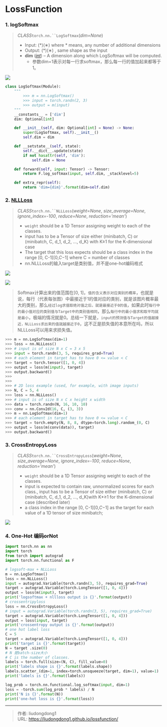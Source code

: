 # LossFunction


### 1. logSoftmax

> *CLASS*`torch.nn.``LogSoftmax`(*dim=None*)
>
> - Input: (*)(∗) where * means, any number of additional dimensions
> - Output: (*)(∗) , same shape as the input
> - **dim** ([*int*](https://docs.python.org/3/library/functions.html#int)) – A dimension along which LogSoftmax will be computed.
>   - 参数dim=1表示对每一行求softmax，那么每一行的值加起来都等于1。

![](https://gitee.com/github-25970295/blogpictureV2/raw/master/image-20210531074733359.png)

```python
class LogSoftmax(Module):
    """
        >>> m = nn.LogSoftmax()
        >>> input = torch.randn(2, 3)
        >>> output = m(input)
    """
    __constants__ = ['dim']
    dim: Optional[int]

    def __init__(self, dim: Optional[int] = None) -> None:
        super(LogSoftmax, self).__init__()
        self.dim = dim

    def __setstate__(self, state):
        self.__dict__.update(state)
        if not hasattr(self, 'dim'):
            self.dim = None

    def forward(self, input: Tensor) -> Tensor:
        return F.log_softmax(input, self.dim, _stacklevel=5)

    def extra_repr(self):
        return 'dim={dim}'.format(dim=self.dim)
```

### 2. [NLLLoss](https://pytorch.org/docs/stable/generated/torch.nn.NLLLoss.html?highlight=nllloss#torch.nn.NLLLoss)

> *CLASS*`torch.nn.``NLLLoss`(*weight=None*, *size_average=None*, *ignore_index=-100*, *reduce=None*, *reduction='mean'*)
>
> -  `weight` should be a 1D Tensor assigning weight to each of the classes. 
> - input has to be a Tensor of size either (minibatch, C) or (minibatch, C, d_1, d_2, ..., d_K) with K≥1 for the K-dimensional case
> - The target that this loss expects should be a class index in the range [0, C-1][0,*C*−1] where C = number of classes
> - nn.NLLLoss的输入target是类别值，并不是one-hot编码格式

![](https://gitee.com/github-25970295/blogpictureV2/raw/master/image-20210531075700185.png)

![](https://gitee.com/github-25970295/blogpictureV2/raw/master/image-20210531080334224.png)

> Softmax计算出来的值范围在[0, 1]，`值的含义表示对应类别的概率`，也就是说，每行（代表每张图）中最接近于1的值对应的类别，就是该图片概率最大的类别，那么`经过log求值取绝对值之后，就是最接近于0的值`，如果此时`每行中的最小值对应的类别值与Target中的类别值相同`，那么`每行中的最小值求和取平均就是最小`，极端的情况就是0。总结一下就是，`input的预测值与Target的值越接近，NLLLoss求出来的值就越接近于0`，这不正是损失值的本意所在吗，所以NLLLoss可以用来求损失值。

```python
>>> m = nn.LogSoftmax(dim=1)
>>> loss = nn.NLLLoss()
>>> # input is of size N x C = 3 x 5
>>> input = torch.randn(3, 5, requires_grad=True)
>>> # each element in target has to have 0 <= value < C
>>> target = torch.tensor([1, 0, 4])
>>> output = loss(m(input), target)
>>> output.backward()
>>>
>>>
>>> # 2D loss example (used, for example, with image inputs)
>>> N, C = 5, 4
>>> loss = nn.NLLLoss()
>>> # input is of size N x C x height x width
>>> data = torch.randn(N, 16, 10, 10)
>>> conv = nn.Conv2d(16, C, (3, 3))
>>> m = nn.LogSoftmax(dim=1)
>>> # each element in target has to have 0 <= value < C
>>> target = torch.empty(N, 8, 8, dtype=torch.long).random_(0, C)
>>> output = loss(m(conv(data)), target)
>>> output.backward()
```

### 3. CrossEntropyLoss

> *CLASS*`torch.nn.``CrossEntropyLoss`(*weight=None*, *size_average=None*, *ignore_index=-100*, *reduce=None*, *reduction='mean'*)
>
> -  `weight` should be a 1D Tensor assigning weight to each of the classes.
> -  input is expected to contain raw, unnormalized scores for each class., input has to be a Tensor of size either (minibatch, C) or (minibatch, C, d_1, d_2, ..., d_K)with  K*≥1 for the K-dimensional case (described later)
> - a class index in the range [0, C-1][0,*C*−1] as the target for each value of a 1D tensor of size minibatch;

![](https://gitee.com/github-25970295/blogpictureV2/raw/master/image-20210531080926887.png)

### 4. One-Hot 编码orNot

```python
import torch.nn as nn
import torch
from torch import autograd
import torch.nn.functional as F

# logsoft-max + NLLLoss
m = nn.LogSoftmax()
loss = nn.NLLLoss()
input = autograd.Variable(torch.randn(3, 5), requires_grad=True)
target = autograd.Variable(torch.LongTensor([1, 0, 4]))
output = loss(m(input), target)
print('logsoftmax + nllloss output is {}'.format(output))
# crossentripyloss
loss = nn.CrossEntropyLoss()
# input = autograd.Variable(torch.randn(3, 5), requires_grad=True)
target = autograd.Variable(torch.LongTensor([1, 0, 4]))
output = loss(input, target)
print('crossentropy output is {}'.format(output))
# one hot label loss
C = 5
target = autograd.Variable(torch.LongTensor([1, 0, 4]))
print('target is {}'.format(target))
N = target .size(0)
# N 是batch-size大小
# C is the number of classes.
labels = torch.full(size=(N, C), fill_value=0)
print('labels shape is {}'.format(labels.shape))
labels.scatter_(dim=1, index=torch.unsqueeze(target, dim=1), value=1)  #one-hot 编码
print('labels is {}'.format(labels))

log_prob = torch.nn.functional.log_softmax(input, dim=1)
loss = -torch.sum(log_prob * labels) / N
print('N is {}'.format(N))
print('one-hot loss is {}'.format(loss))
```



---

> 作者: liudongdong1  
> URL: https://liudongdong1.github.io/lossfunction/  

